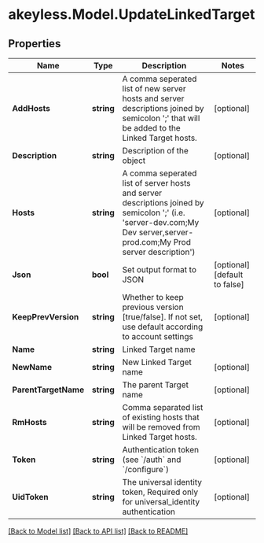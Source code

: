 # akeyless.Model.UpdateLinkedTarget

## Properties

Name | Type | Description | Notes
------------ | ------------- | ------------- | -------------
**AddHosts** | **string** | A comma seperated list of new server hosts and server descriptions joined by semicolon &#39;;&#39; that will be added to the Linked Target hosts. | [optional] 
**Description** | **string** | Description of the object | [optional] 
**Hosts** | **string** | A comma seperated list of server hosts and server descriptions joined by semicolon &#39;;&#39; (i.e. &#39;server-dev.com;My Dev server,server-prod.com;My Prod server description&#39;) | [optional] 
**Json** | **bool** | Set output format to JSON | [optional] [default to false]
**KeepPrevVersion** | **string** | Whether to keep previous version [true/false]. If not set, use default according to account settings | [optional] 
**Name** | **string** | Linked Target name | 
**NewName** | **string** | New Linked Target name | [optional] 
**ParentTargetName** | **string** | The parent Target name | [optional] 
**RmHosts** | **string** | Comma separated list of existing hosts that will be removed from Linked Target hosts. | [optional] 
**Token** | **string** | Authentication token (see &#x60;/auth&#x60; and &#x60;/configure&#x60;) | [optional] 
**UidToken** | **string** | The universal identity token, Required only for universal_identity authentication | [optional] 

[[Back to Model list]](../README.md#documentation-for-models) [[Back to API list]](../README.md#documentation-for-api-endpoints) [[Back to README]](../README.md)


